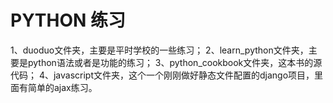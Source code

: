 PYTHON 练习
========


1、duoduo文件夹，主要是平时学校的一些练习；
2、learn_python文件夹，主要是python语法或者是功能的练习；
3、python_cookbook文件夹，这本书的源代码；
4、javascript文件夹，这个一个刚刚做好静态文件配置的django项目，里面有简单的ajax练习。

